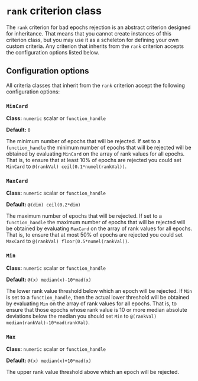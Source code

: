 `rank` criterion class
===

The `rank` criterion for bad epochs rejection is an abstract criterion
designed for inheritance. That means that you cannot create instances of
this criterion class, but you may use it as a scheleton for defining your
own custom criteria. Any criterion that inherits from the `rank` criterion
accepts the configuration options listed below.


## Configuration options

All criteria classes that inherit from the `rank` criterion accept the
following configuration options:


### `MinCard`

__Class:__ `numeric` scalar or `function_handle`

__Default:__ `0`

The minimum number of epochs that will be rejected. If set to a
`function_handle` the minimum number of epochs that will be rejected
will be obtained by evaluating `MinCard` on the array of rank values for
all epochs. That is, to ensure that at least 10% of epochs are
rejected you could set `MinCard` to `@(rankVal) ceil(0.1*numel(rankVal))`.


### `MaxCard`

__Class:__ `numeric` scalar or `function_handle`

__Default:__ `@(dim) ceil(0.2*dim)`


The maximum number of epochs that will be rejected. If set to a
`function_handle` the maximum number of epochs that will be rejected
will be obtained by evaluating `MaxCard` on the array of rank values for
all epochs. That is, to ensure that at most 50% of epochs are
rejected you could set `MaxCard` to `@(rankVal) floor(0.5*numel(rankVal))`.


### `Min`

__Class:__ `numeric` scalar or `function_handle`

__Default:__ `@(x) median(x)-10*mad(x)`

The lower rank value threshold below which an epoch will be rejected. If
`Min` is set to a `function_handle`, then the actual lower threshold will
be obtained by evaluating `Min` on the array of rank values for all
epochs. That is, to ensure that those epochs whose rank value is 10
or more median absolute deviations below the median you should set `Min`
to `@(rankVal) median(rankVal)-10*mad(rankVal)`.


### `Max`

__Class:__ `numeric` scalar or `function_handle`

__Default:__ `@(x) median(x)+10*mad(x)`

The upper rank value threshold above which an epoch will be rejected.